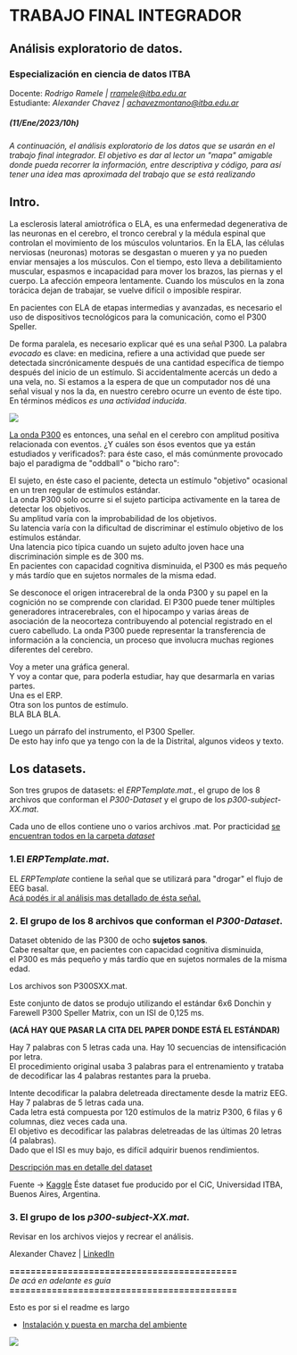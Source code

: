 
# TRABAJO FINAL INTEGRADOR
## Análisis exploratorio de datos.
### Especialización en ciencia de datos ITBA  

Docente: *Rodrigo Ramele | rramele@itba.edu.ar*  
Estudiante: *Alexander Chavez | achavezmontano@itba.edu.ar*   
  
##### *(11/Ene/2023/10h)*  

*A continuación, el análisis exploratorio de los datos que se usarán en el trabajo final integrador.* 
*El objetivo es dar al lector un "mapa" amigable donde pueda recorrer la información, entre descriptiva y código, para así tener una idea mas aproximada del trabajo que se está realizando*    

## Intro.
La esclerosis lateral amiotrófica o ELA, es una enfermedad degenerativa de las neuronas en el cerebro, el tronco cerebral y la médula espinal que controlan el movimiento de los músculos voluntarios. En la ELA, las células nerviosas (neuronas) motoras se desgastan o mueren y ya no pueden enviar mensajes a los músculos. Con el tiempo, esto lleva a debilitamiento muscular, espasmos e incapacidad para mover los brazos, las piernas y el cuerpo. La afección empeora lentamente. Cuando los músculos en la zona torácica dejan de trabajar, se vuelve difícil o imposible respirar.  
  
En pacientes con ELA de etapas intermedias y avanzadas, es necesario el uso de dispositivos tecnológicos para la comunicación, como el P300 Speller.  

De forma paralela, es necesario explicar qué es una señal P300. La palabra *evocado* es clave: en medicina, refiere a una actividad que puede ser detectada sincrónicamente después de una cantidad específica de tiempo después del inicio de un estímulo. Si accidentalmente acercás un dedo a una vela, no. Si estamos a la espera de que un computador nos dé una señal visual y nos la da, en nuestro cerebro ocurre un evento de éste tipo. En términos médicos *es una actividad inducida*.  
  
![](./a_images/ERPTemplate01.jpg)

    
[La onda P300](https://pubmed.ncbi.nlm.nih.gov/1464675/) es entonces, una señal en el cerebro con amplitud positiva relacionada con eventos. ¿Y cuáles son ésos eventos que ya están estudiados y verificados?: para éste caso, el más comúnmente provocado bajo el paradigma de "oddball" o "bicho raro":  
  
El sujeto, en éste caso el paciente, detecta un estímulo "objetivo" ocasional en un tren regular de estímulos estándar.  
La onda P300 solo ocurre si el sujeto participa activamente en la tarea de detectar los objetivos.  
Su amplitud varía con la improbabilidad de los objetivos.  
Su latencia varía con la dificultad de discriminar el estímulo objetivo de los estímulos estándar.  
Una latencia pico típica cuando un sujeto adulto joven hace una discriminación simple es de 300 ms.  
En pacientes con capacidad cognitiva disminuida, el P300 es más pequeño y más tardío que en sujetos normales de la misma edad.  
  
Se desconoce el origen intracerebral de la onda P300 y su papel en la cognición no se comprende con claridad. El P300 puede tener múltiples generadores intracerebrales, con el hipocampo y varias áreas de asociación de la neocorteza contribuyendo al potencial registrado en el cuero cabelludo. La onda P300 puede representar la transferencia de información a la conciencia, un proceso que involucra muchas regiones diferentes del cerebro.  
  
Voy a meter una gráfica general.  
Y voy a contar que, para poderla estudiar, hay que desarmarla en varias partes.  
Una es el ERP.  
Otra son los puntos de estímulo.  
BLA BLA BLA.  

Luego un párrafo del instrumento, el P300 Speller.  
De esto hay info que ya tengo con la de la Distrital, algunos videos y texto.  
  
## Los datasets.  
Son tres grupos de datasets: el *ERPTemplate.mat.*, el grupo de los 8 archivos que conforman el *P300-Dataset* y el grupo de los *p300-subject-XX.mat*.  
  
Cada uno de ellos contiene uno o varios archivos .mat. Por practicidad [se encuentran todos en la carpeta *dataset*](dataset/)  
  
### 1.El *ERPTemplate.mat*.
EL *ERPTemplate* contiene la señal que se utilizará para "drogar" el flujo de EEG basal.  
[Acá podés ir al análisis mas detallado de ésta señal.](a_analisis_ERPTemplate.ipynb)  
  
  
### 2. El grupo de los 8 archivos que conforman el *P300-Dataset*.  

Dataset obtenido de las P300 de ocho **sujetos sanos**.  
Cabe resaltar que, en pacientes con capacidad cognitiva disminuida,  
el P300 es más pequeño y más tardío que en sujetos normales de la misma edad.  

Los archivos son P300SXX.mat.  

Este conjunto de datos se produjo utilizando el estándar 6x6 Donchin y Farewell P300 Speller Matrix, con un ISI de 0,125 ms.  
  
**(ACÁ HAY QUE PASAR LA CITA DEL PAPER DONDE ESTÁ EL ESTÁNDAR)**  

Hay 7 palabras con 5 letras cada una. Hay 10 secuencias de intensificación por letra.  
El procedimiento original usaba 3 palabras para el entrenamiento y trataba de decodificar las 4 palabras restantes para la prueba. 

Intente decodificar la palabra deletreada directamente desde la matriz EEG.  
Hay 7 palabras de 5 letras cada una.  
Cada letra está compuesta por 120 estímulos de la matriz P300, 6 filas y 6 columnas, diez veces cada una.  
El objetivo es decodificar las palabras deletreadas de las últimas 20 letras (4 palabras).  
Dado que el ISI es muy bajo, es difícil adquirir buenos rendimientos.  

[Descripción mas en detalle del dataset](a_analisis_P300XX.ipynb) 

Fuente -> [Kaggle](https://www.kaggle.com/datasets/rramele/p300samplingdataset?resource=download)
Éste dataset fue producido por el CiC, Universidad ITBA, Buenos Aires, Argentina.

### 3. El grupo de los *p300-subject-XX.mat*.  
Revisar en los archivos viejos y recrear el análisis.  
  
  
  
  
  
  
Alexander Chavez | [LinkedIn](https://www.linkedin.com/in/alexchavez1980/) 
  
  
  
  
  
  
  
  **===========================================**  
  *De acá en adelante es guia*  
  **===========================================**  

Esto es por si el readme es largo
* [Instalación y puesta en marcha del ambiente](#Pasos-para-instalar)

![](./images/ubuntu_console.jpg)




  
  
